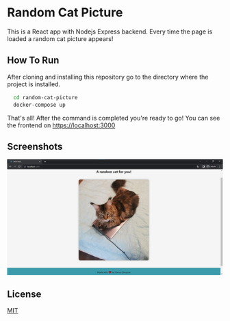 # Random Cat Picture

This is a React app with Nodejs Express backend. Every time the page is loaded a random cat picture appears!


## How To Run

After cloning and installing this repository go to the directory where the project is installed.

```bash
  cd random-cat-picture
  docker-compose up
```

That's all! After the command is completed you're ready to go! You can see the frontend on [https://localhost:3000](https://localhost:3000)

    
## Screenshots

![App Screenshot](images/random-cat-pic.jpg)


## License

[MIT](https://choosealicense.com/licenses/mit/)

